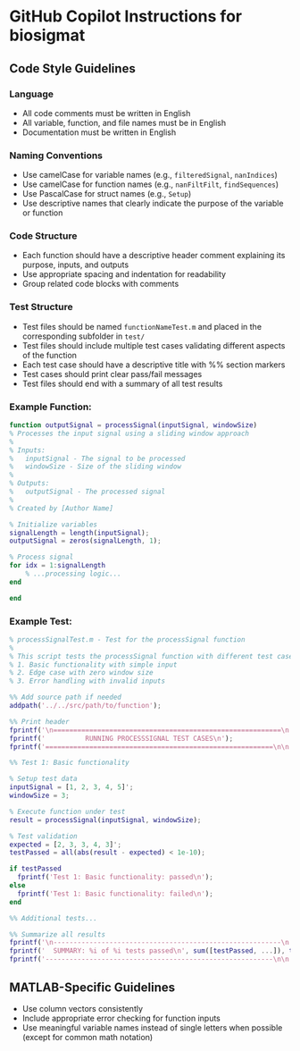 # GitHub Copilot Instructions for biosigmat

## Code Style Guidelines

### Language
- All code comments must be written in English
- All variable, function, and file names must be in English
- Documentation must be written in English

### Naming Conventions
- Use camelCase for variable names (e.g., `filteredSignal`, `nanIndices`)
- Use camelCase for function names (e.g., `nanFiltFilt`, `findSequences`)
- Use PascalCase for struct names (e.g., `Setup`)
- Use descriptive names that clearly indicate the purpose of the variable or function

### Code Structure
- Each function should have a descriptive header comment explaining its purpose, inputs, and outputs
- Use appropriate spacing and indentation for readability
- Group related code blocks with comments

### Test Structure
- Test files should be named `functionNameTest.m` and placed in the corresponding subfolder in `test/`
- Test files should include multiple test cases validating different aspects of the function
- Each test case should have a descriptive title with %% section markers
- Test cases should print clear pass/fail messages
- Test files should end with a summary of all test results

### Example Function:
```matlab
function outputSignal = processSignal(inputSignal, windowSize)
% Processes the input signal using a sliding window approach
% 
% Inputs:
%   inputSignal - The signal to be processed
%   windowSize - Size of the sliding window
%
% Outputs:
%   outputSignal - The processed signal
%
% Created by [Author Name]

% Initialize variables
signalLength = length(inputSignal);
outputSignal = zeros(signalLength, 1);

% Process signal
for idx = 1:signalLength
    % ...processing logic...
end

end
```

### Example Test:
```matlab
% processSignalTest.m - Test for the processSignal function
%
% This script tests the processSignal function with different test cases:
% 1. Basic functionality with simple input
% 2. Edge case with zero window size
% 3. Error handling with invalid inputs

%% Add source path if needed
addpath('../../src/path/to/function');

%% Print header
fprintf('\n=========================================================\n');
fprintf('          RUNNING PROCESSSIGNAL TEST CASES\n');
fprintf('=========================================================\n\n');

%% Test 1: Basic functionality

% Setup test data
inputSignal = [1, 2, 3, 4, 5]';
windowSize = 3;

% Execute function under test
result = processSignal(inputSignal, windowSize);

% Test validation
expected = [2, 3, 3, 4, 3]';
testPassed = all(abs(result - expected) < 1e-10);

if testPassed
  fprintf('Test 1: Basic functionality: passed\n');
else
  fprintf('Test 1: Basic functionality: failed\n');
end

%% Additional tests...

%% Summarize all results
fprintf('\n---------------------------------------------------------\n');
fprintf('  SUMMARY: %i of %i tests passed\n', sum([testPassed, ...]), totalTests);
fprintf('---------------------------------------------------------\n\n');
```

## MATLAB-Specific Guidelines
- Use column vectors consistently
- Include appropriate error checking for function inputs
- Use meaningful variable names instead of single letters when possible (except for common math notation)
